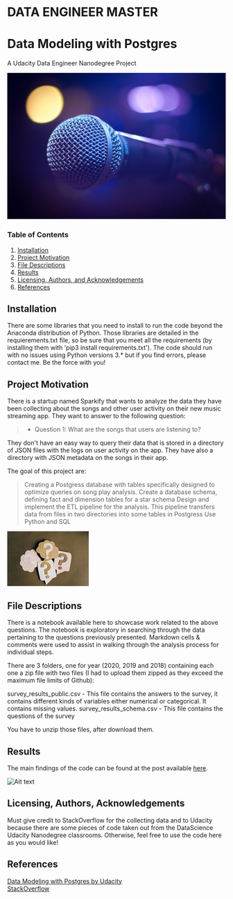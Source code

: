 # DATA ENGINEER MASTER
# Data Modeling with Postgres
A Udacity Data Engineer Nanodegree Project

![Alt text](./img/music_petit.jpg?raw=true "A Project about music!!")

### Table of Contents

1. [Installation](#installation)
2. [Project Motivation](#motivation)
3. [File Descriptions](#files)
4. [Results](#results)
5. [Licensing, Authors, and Acknowledgements](#licensing)
6. [References](#references)

## Installation <a name="installation"></a>

There are some libraries that you need to install to run the code beyond the Anaconda distribution of Python. 
Those libraries are detailed in the requierements.txt file, so be sure that you meet all the requirements (by installing them with 'pip3 install requirements.txt').
The code should run with no issues using Python versions 3.* but if you find errors, please contact me.
Be the force with you!


## Project Motivation<a name="motivation"></a>

There is a startup named Sparkify that wants to analyze the data they have been collecting about the songs and other user activity on their new music streaming app. They want to answer to the following question:

> * Question 1: What are the songs that users are listening to?

They don't have an easy way to query their data that is stored in a directory of JSON files with the logs on user activity on the app. They have also a directory with JSON metadata on the songs in their app.

The goal of this project are:
> Creating a Postgress database with tables specifically designed to optimize queries on song play analysis. 
> Create a database schema, defining fact and dimension tables for a star schema
> Design and implement the ETL pipeline for the analysis. This pipeline transfers data from files in two directories into some tables in Postgress
> Use Python and SQL

![Alt text](./img/question.jpg?raw=true "Question")

## File Descriptions <a name="files"></a>

There is a notebook available here to showcase work related to the above questions. The notebook is exploratory in searching through the data pertaining to the questions previously presented. Markdown cells & comments were used to assist in walking through the analysis process for individual steps.

There are 3 folders, one for year (2020, 2019 and 2018) containing each one a zip file with two files (I had to upload them zipped as they exceed the maximum file limits of Github): 

survey_results_public.csv       - This file contains the answers to the survey, it contains different kinds of variables either numerical or categorical. It contains missing values.
survey_results_schema.csv       - This file contains the questions of the survey

You have to unzip those files, after download them.

## Results<a name="results"></a>

The main findings of the code can be found at the post available [here](https://inmaug.medium.com/4-tips-that-will-make-you-smarter-about-developers-trends-around-the-globe-11c43a2e8536).

![Alt text](./img/BlogPost.png?raw=true "Medium Blog Post")

## Licensing, Authors, Acknowledgements<a name="licensing"></a>

Must give credit to StackOverflow for the collecting data and to Udacity because there are some pieces of code taken out from the DataScience Udacity Nanodegree classrooms. 
Otherwise, feel free to use the code here as you would like! 

## References <a name="references"></a>
 [Data Modeling with Postgres by Udacity](https://learn.udacity.com/nanodegrees/nd027/parts/cd0029/lessons/ls1961/concepts/1d3c5721-ca17-4483-a84a-a7e999b3d9a3) <br>
 [StackOverflow](https://stackoverflow.com/) <br>


